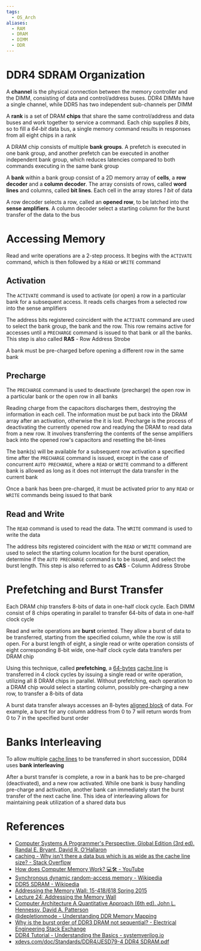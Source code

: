 ```yaml
---
tags:
  - OS_Arch
aliases:
  - RAM
  - DRAM
  - DIMM
  - DDR
---
```


# DDR4 SDRAM Organization

A **channel** is the physical connection between the memory controller and the DIMM, consisting of data and control/address buses. DDR4 DIMMs have a single channel, while DDR5 has two independent sub-channels per DIMM

A **rank** is a set of DRAM **chips** that share the same control/address and data buses and work together to service a command. Each chip supplies *8 bits*, so to fill a *64-bit* data bus, a single memory command results in responses from all eight chips in a rank

A DRAM chip consists of multiple **bank groups**. A prefetch is executed in one bank group, and another prefetch can be executed in another independent bank group, which reduces latencies compared to both commands executing in the same bank group

A **bank** within a bank group consist of a 2D memory array of **cells**, a **row decoder** and a **column decoder**. The array consists of rows, called **word lines** and columns, called **bit lines**. Each cell in the array stores *1 bit* of data

A row decoder selects a row, called an **opened row**, to be latched into the **sense amplifiers**. A column decoder select a starting column for the burst transfer of the data to the bus

# Accessing Memory

Read and write operations are a 2-step process. It begins with the `ACTIVATE` command, which is then followed by a `READ` or `WRITE` command

## Activation

The `ACTIVATE` command is used to activate (or open) a row in a particular bank for a subsequent access. It reads cells charges from a selected row into the sense amplifiers

The address bits registered coincident with the `ACTIVATE` command are used to select the bank group, the bank and the row. This row remains active for accesses until a `PRECHARGE` command is issued to that bank or all the banks. This step is also called **RAS** - Row Address Strobe

A bank must be pre-charged before opening a different row in the same bank

## Precharge

The `PRECHARGE` command is used to deactivate (precharge) the open row in a particular bank or the open row in all banks

Reading charge from the capacitors discharges them, destroying the information in each cell. The information must be put back into the DRAM array after an activation, otherwise the it is lost. Precharge is the process of deactivating the currently opened row and readying the DRAM to read data from a new row. It involves transferring the contents of the sense amplifiers back into the opened row's capacitors and resetting the bit-lines

The bank(s) will be available for a subsequent row activation a specified time after the `PRECHARGE` command is issued, except in the case of concurrent `AUTO PRECHARGE`, where a `READ` or `WRITE` command to a different bank is allowed as long as it does not interrupt the data transfer in the current bank

Once a bank has been pre-charged, it must be activated prior to any `READ` or `WRITE` commands being issued to that bank

## Read and Write

The `READ` command is used to read the data. The `WRITE` command is used to write the data

The address bits registered coincident with the `READ` or `WRITE` command are used to select the starting column location for the burst operation, determine if the `AUTO PRECHARGE` command is to be issued, and select the burst length. This step is also referred to as **CAS** - Column Address Strobe

# Prefetching and Burst Transfer

Each DRAM chip transfers 8-bits of data in one-half clock cycle. Each DIMM consist of 8 chips operating in parallel to transfer 64-bits of data in one-half clock cycle

Read and write operations are **burst** oriented. They allow a burst of data to be transferred, starting from the specified column, while the row is still open. For a burst length of eight, a single read or write operation consists of eight corresponding 8-bit wide, one-half clock cycle data transfers per DRAM chip

Using this technique, called **prefetching**, a [64-bytes](Memory%20Hierarchy%20and%20Locality.md) [cache line](Cache%20Memory.md) is transferred in 4 clock cycles by issuing a single read or write operation, utilizing all 8 DRAM chips in parallel. Without prefetching, each operation to a DRAM chip would select a starting column, possibly pre-charging a new row, to transfer a 8-bits of data

A burst data transfer always accesses an 8-bytes [aligned block](Data%20Alignment.md) of data. For example, a burst for any column address from 0 to 7 will return words from 0 to 7 in the specified burst order

# Banks Interleaving

To allow multiple [cache lines](Cache%20Memory.md) to be transferred in short succession, DDR4 uses **bank interleaving**

After a burst transfer is complete, a row in a bank has to be pre-charged (deactivated), and a new row activated. While one bank is busy handling pre-charge and activation, another bank can immediately start the burst transfer of the next cache line. This idea of interleaving allows for maintaining peak utilization of a shared data bus

# References

- [Computer Systems A Programmer's Perspective, Global Edition (3rd ed). Randal E. Bryant, David R. O'Hallaron](References.md#Computer%20Systems%20A%20Programmer's%20Perspective,%20Global%20Edition%20(3rd%20ed).%20Randal%20E.%20Bryant,%20David%20R.%20O'Hallaron)
- [caching - Why isn't there a data bus which is as wide as the cache line size? - Stack Overflow](https://stackoverflow.com/questions/39182060/why-isnt-there-a-data-bus-which-is-as-wide-as-the-cache-line-size)
- [How does Computer Memory Work? 💻🛠 - YouTube](https://www.youtube.com/watch?v=7J7X7aZvMXQ)
- [Synchronous dynamic random-access memory - Wikipedia](https://en.wikipedia.org/wiki/Synchronous_dynamic_random-access_memory#Interrupting_a_read_burst)
- [DDR5 SDRAM - Wikipedia](https://en.wikipedia.org/wiki/DDR5_SDRAM)
- [Addressing the Memory Wall: 15-418/618 Spring 2015](http://15418.courses.cs.cmu.edu/spring2015/lecture/memory)
- [Lecture 24: Addressing the Memory Wall](https://scs.hosted.panopto.com/Panopto/Pages/Viewer.aspx?id=2a6d61e0-b78b-450b-bd5b-82b663074a7c)
- [Computer Architecture A Quantitative Approach (6th ed). John L. Hennessy, David A. Patterson](References.md#Computer%20Architecture%20A%20Quantitative%20Approach%20(6th%20ed).%20John%20L.%20Hennessy,%20David%20A.%20Patterson)
- [@depletionmode - Understanding DDR Memory Mapping](https://depletionmode.com/ram-mapping.html)
- [Why is the burst order of DDR3 DRAM not sequential? - Electrical Engineering Stack Exchange](https://electronics.stackexchange.com/questions/649971/why-is-the-burst-order-of-ddr3-dram-not-sequential)
- [DDR4 Tutorial - Understanding the Basics - systemverilog.io](https://www.systemverilog.io/design/ddr4-basics/)
- [xdevs.com/doc/Standards/DDR4/JESD79-4 DDR4 SDRAM.pdf](https://xdevs.com/doc/Standards/DDR4/JESD79-4%20DDR4%20SDRAM.pdf)

